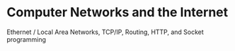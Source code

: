 # Computer Networks and the Internet
Ethernet / Local Area Networks, TCP/IP, Routing, HTTP, and Socket programming
